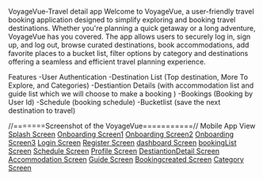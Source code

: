 VoyageVue-Travel detail app
Welcome to VoyageVue, a user-friendly travel booking application designed to simplify exploring and booking travel destinations. Whether you're planning a quick getaway or a long adventure, VoyageVue has you covered. The app allows users to securely log in, sign up, and log out, browse curated destinations, book accommodations, add favorite places to a bucket list, filter options by category and destinations offering a seamless and efficient travel planning experience.

Features
-User Authentication
-Destination List (Top destination, More To Explore, and Categories)
-Destiantion Details (with accommodation list and guide list which we will choose to make a booking )
-Bookings (Booking by User Id)
-Schedule (booking schedule)
-Bucketlist (save the next destination to travel) 


//=======Screenshot of the VoyageVue===========//
Mobile App View
[Splash Screen](assets\images\SplashScreen.png)
[Onboarding Screen1](assets\images\OnboardingScreen1.png)
[Onboarding Screen2](assets\images\OnboardingScreen2.png)
[Onboarding Screen3](assets\images\OnboardingScreen3.png)
[Login Screen](assets\images\LoginScreen.png)
[Register Screen](assets\images\RegisterScreen.png)
[dashboard Screen](assets\images\HomeScreen.png)
[bookingList Screen](assets\images\BookingList.png)
[Schedule Screen](assets\images\ScheduleScreen.png)
[Profile Screen](assets\images\ProfileScreen.png)
[DestiantionDetail Screen](assets\images\DestinationDetail.png)
[Accommodation Screen](assets\images\AccommodationList.png)
[Guide Screen](assets\images\GuideList.png)
[Bookingcreated Screen](assets\images\BookingcreatedScreen.png)
[Category Screen](assets\images\CategoryScreen.png)


